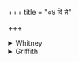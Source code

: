 +++
title = "०४ वि ते"

+++

<details><summary>Whitney</summary>

### Translation
4. Away we make thine intoxication fly, like an arrow (*śará*), O  
intoxicating one (f.); we make thee with our spell (*vácas*) to stand  
forth, like a boiling pot.

### Notes
The comm. (with a pair of SPP's mss.) reads *śarúm* in **b**\*; it also  
(alone) has *jeṣantam* (= *prayatamānam*) in **c**; one of our mss.  
(Op.), with two or three of SPP's, give instead *péṣantam*. Ppp. has a  
peculiar **c**: *pari tvā varmi veśantam*. The verse is regular if we  
make the ordinary abbreviation of *iva* to *’va* in **b** and **c**.  
\*⌊The reciters K and V gave *śarúm:* comm. renders as if *śárum*  
'arrow.' BR. render the verb in **d** by 'wegstellen.' When you set the  
pot aside (take it off the fire), it stops boiling; and so the poison is  
to stop working. But see also Weber's note.⌋
</details>

<details><summary>Griffith</summary>

Intoxicater! like a shaft we make thy spirit fly away, Like a pot boiling on the fire, we with our word remove thee hence.
</details>
